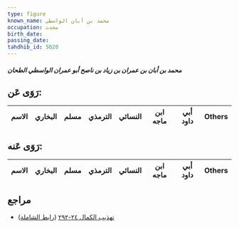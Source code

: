 ```yaml
---
type: figure
known_name: محمد بن أبان الواسطي
occupation: محدث
birth_date:
passing_date:
tahdhib_id: 5020
---
```

##### محمد بن أبان بن عمران بن زياد بن ناصح أبو عمران الواسطي الطحان

## رَوَى عَن:
| الاسم | البخاري | مسلم | الترمذي | النسائي | ابن ماجه | أبي داود | Others |
| ----- | ------- | ---- | ------- | ------- | -------- | -------- | ------ |
## رَوَى عَنه:
| الاسم | البخاري | مسلم | الترمذي | النسائي | ابن ماجه | أبي داود | Others |
| ----- | ------- | ---- | ------- | ------- | -------- | -------- | ------ |
## مراجع
- [تهذيب الكمال ٢٤-٢٩٢](obsidian://open?vault=Tahdhib-al-Kamal&file=Figures/٥٠٢٠-محمد%20بن%20أبان%20بن%20عمران%20بن%20زياد%20بن%20ناصح%20أبو%20عمران%20الواسطي%20الطحان) ([رابط الشاملة](https://shamela.ws/book/3722/12804))